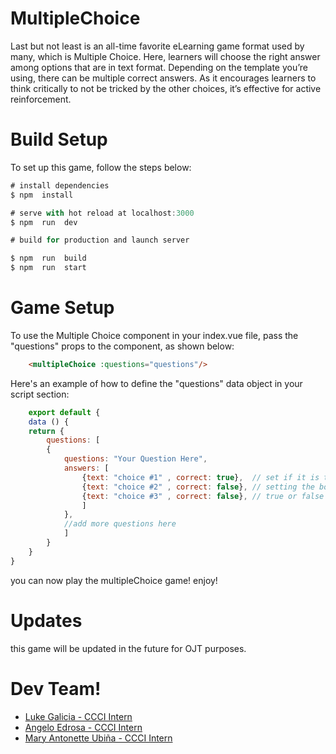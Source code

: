 # MultipleChoice

Last but not least is an all-time favorite eLearning game format used by many, which is Multiple Choice. Here, learners will choose the right answer among options that are in text format. Depending on the template you’re using, there can be multiple correct answers. As it encourages learners to think critically to not be tricked by the other choices, it’s effective for active reinforcement.

# Build Setup
To set up this game, follow the steps below:
```nuxt.js
# install dependencies
$ npm  install

# serve with hot reload at localhost:3000
$ npm  run  dev

# build for production and launch server

$ npm  run  build
$ npm  run  start
```

# Game Setup

To use the Multiple Choice component in your index.vue file, pass the "questions" props to the component, as shown below:

```html
	<multipleChoice :questions="questions"/>
```

Here's an example of how to define the "questions" data object in your script section:

```js
	export default {
	data () {
	return {
		questions: [
		{
			questions: "Your Question Here", 
			answers: [
				{text: "choice #1" , correct: true},  // set if it is the right answer by 
				{text: "choice #2" , correct: false}, // setting the boolean correct to:
				{text: "choice #3" , correct: false}, // true or false
				]
			},
			//add more questions here
			]
		}
	}
}
```
you can now play the multipleChoice game! enjoy!

# Updates

this game will be updated in the future for OJT purposes. 


# Dev Team!
* [Luke Galicia -  CCCI Intern](https://github.com/lukaslakas31)
*  [Angelo Edrosa - CCCI Intern](https://github.com/AngeloEdrosa)
*   [Mary Antonette Ubiña - CCCI Intern](https://github.com/Antonette08)
